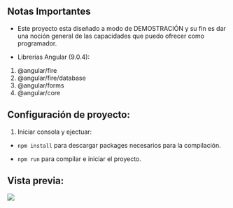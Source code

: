 ## Notas Importantes

- Este proyecto esta diseñado a modo de DEMOSTRACIÓN y su fin es dar una noción general de las capacidades que puedo ofrecer como programador.

- Librerías Angular (9.0.4):

1. @angular/fire
2. @angular/fire/database
3. @angular/forms
4. @angular/core

## Configuración de proyecto:

1. Iniciar consola y ejectuar:
- `npm install` para descargar packages necesarios para la compilación.

- `npm run` para compilar e iniciar el proyecto.

## Vista previa:
![](https://drive.google.com/uc?id=1XlAA8EroM855rOvU3D1xr1NIbIdec3gh)
